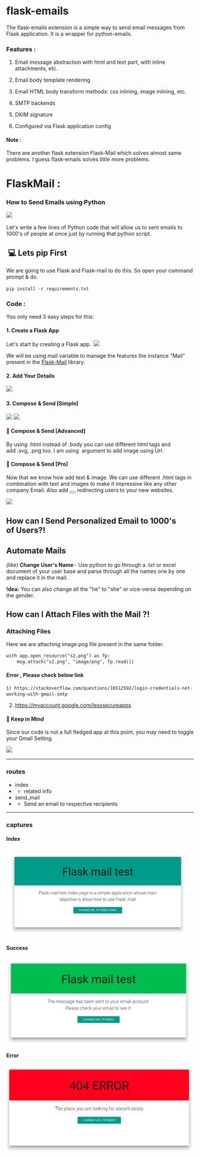 # flask-emails
The flask-emails extension is a simple way to send email messages from Flask application. It is a wrapper for python-emails.

### Features :
1) Email message abstraction with html and text part, with inline attachments, etc.

2) Email body template rendering

3) Email HTML body transform methods: css inlining, image inlining, etc.

4) SMTP backends

5) DKIM signature

6) Configured via Flask application config


#### Note : 
There are another flask extension Flask-Mail which solves almost same problems. I guess flask-emails solves little more problems.


# FlaskMail :
### How to Send Emails using Python

![](https://cdn-images-1.medium.com/max/2000/1*fRrwI-_ekP4PkQ4TDtYUyw.png)

Let's write a few lines of Python code that will allow us to sent emails to 1000's of people at once just by running that python script.

##  💻 Lets pip First
We are going to use Flask and Flask-mail to do this. So open your command prompt & do.

`pip install -r requirements.txt`

### Code : 
You only need 3  easy steps for this:
#### 1. Create a Flask App
Let's start by creating a Flask app. 
![](https://cdn-images-1.medium.com/max/880/1*5ukhuSn0sBHrr_O-1QwZCA.png)


We will be using mail variable to manage the features the instance "Mail" present in the [Flask-Mail](https://pythonhosted.org/Flask-Mail/) library.


#### 2. Add Your Details
![](https://cdn-images-1.medium.com/max/880/1*JLI7SZLMZToRvZBzWkhmvA.png)
#### 3. Compose & Send [Simple]
![](https://cdn-images-1.medium.com/max/1100/1*VrejNCUcPEIIJEqajR3fKQ.png)
![](https://cdn-images-1.medium.com/max/1100/1*WIhi84XNh1vdaxkiqRKmfA.png)

#### 🍓 Compose & Send [Advanced]
By using .html instead of .body you can use different html tags and add .svg, .png too.  I am using <img> argument to add image using Url.


#### 🍓 Compose & Send [Pro]
Now that we know how add text & image. We can use different .html tags in combination with text and images to make it impressive like any other company Email. Also add <button> </button> redirecting users to your new websites.


![](https://cdn-images-1.medium.com/max/880/1*8xMggon62Wwp8R1qCI-P9w.png)




## How can I Send Personalized Email to 1000's of Users?!
## Automate Mails
_(like)_ **Change User's Name** -  Use python to go through a .txt or excel document of your user base and parse through all the names one by one and replace it in the mail.



**!dea:** You can also change all the "he" to "she" or vice-versa depending on the gender.

## How can I Attach Files with the Mail ?!
### Attaching Files
Here we are attaching image.png file present in the same folder.
```
with app.open_resource("s2.png") as fp:
    msg.attach("s2.png", "image/png", fp.read())
```


#### Error , Please check below link
    1) https://stackoverflow.com/questions/16512592/login-credentials-not-working-with-gmail-smtp
2) https://myaccount.google.com/lesssecureapps

#### 💁 Keep in Mind
Since our code is not a full fledged app at this point, you may need to toggle your Gmail Setting.

![](https://cdn-images-1.medium.com/max/880/1*vd0kXIICbB9OvfupIDg4ew.png)


***
### routes
* index
* * related info 
* send_mail
* * Send an email to respective recipients
***
### captures
#### Index
![Image index](./static/index.png "epidemiological model")
#### Success
![Image success](./static/success.png "epidemiological model")
#### Error
![Image error](./static/error.png "epidemiological model")
